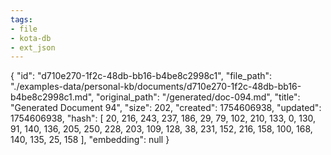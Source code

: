 ```yaml
---
tags:
- file
- kota-db
- ext_json
---
```

{
  "id": "d710e270-1f2c-48db-bb16-b4be8c2998c1",
  "file_path": "./examples-data/personal-kb/documents/d710e270-1f2c-48db-bb16-b4be8c2998c1.md",
  "original_path": "/generated/doc-094.md",
  "title": "Generated Document 94",
  "size": 202,
  "created": 1754606938,
  "updated": 1754606938,
  "hash": [
    20,
    216,
    243,
    237,
    186,
    29,
    79,
    102,
    210,
    133,
    0,
    130,
    91,
    140,
    136,
    205,
    250,
    228,
    203,
    109,
    128,
    38,
    231,
    152,
    216,
    158,
    100,
    168,
    140,
    135,
    25,
    158
  ],
  "embedding": null
}